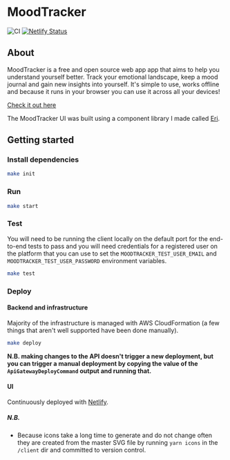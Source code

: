# MoodTracker

![CI](https://github.com/benji6/moodtracker/workflows/CI/badge.svg)
[![Netlify Status](https://api.netlify.com/api/v1/badges/0d744c93-11e8-4072-85e2-4a168c1ae8ae/deploy-status)](https://app.netlify.com/sites/benji6-moodtracker/deploys)

## About

MoodTracker is a free and open source web app app that aims to help you understand yourself better. Track your emotional landscape, keep a mood journal and gain new insights into yourself. It's simple to use, works offline and because it runs in your browser you can use it across all your devices!

[Check it out here](https://moodtracker.link)

The MoodTracker UI was built using a component library I made called [Eri](https://github.com/benji6/eri).

## Getting started

### Install dependencies

```sh
make init
```

### Run

```sh
make start
```

### Test

You will need to be running the client locally on the default port for the end-to-end tests to pass and you will need credentials for a registered user on the platform that you can use to set the `MOODTRACKER_TEST_USER_EMAIL` and `MOODTRACKER_TEST_USER_PASSWORD` environment variables.

```sh
make test
```

### Deploy

#### Backend and infrastructure

Majority of the infrastructure is managed with AWS CloudFormation (a few things that aren't well supported have been done manually).

```sh
make deploy
```

**N.B. making changes to the API doesn't trigger a new deployment, but you can trigger a manual deployment by copying the value of the `ApiGatewayDeployCommand` output and running that.**

#### UI

Continuously deployed with [Netlify](http://netlify.com).

##### N.B.

- Because icons take a long time to generate and do not change often they are created from the master SVG file by running `yarn icons` in the `/client` dir and committed to version control.
